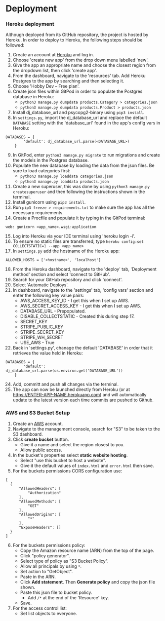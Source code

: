# Deployment

### Heroku deployment
Although deployed from its GitHub repository, the project is hosted by Heroku. In order to deploy to Heroku, the following steps should be followed:
1. Create an account at [Heroku](https://heroku.com/) and log in.
2. Choose 'create new app' from the drop down menu labelled 'new'.
3. Give the app an appropriate name and choose the closest region from the dropdown list, then click 'create app'.
4. From the dashboard, navigate to the 'resources' tab. Add Heroku Postgres to the app by searching and then selecting it. 
5. Choose 'Hobby Dev – Free plan'.
6. Create json files within GitPod in order to populate the Postgres database in Heroku:
    * `python3 manage.py dumpdata products.Category > categories.json`
    * `python3 manage.py dumpdata products.Product > products.json`
7. Install dj_database_url and psycopg2-binary using `pip3 install`.
8. In `settings.py`, import the dj_database_url and replace the default `DATABASE` setting with the 'database_url' found in the app's config vars in Heroku:
```
DATABASES = {
        'default': dj_database_url.parse(<DATABASE_URL>)
    }
```
9. In GitPod, enter `python3 manage.py migrate` to run migrations and create the models in the Postgres database.
10. Populate the new database by loading the data from the json files. Be sure to load categories first:
    * `python3 manage.py loaddata categories.json`
    * `python3 manage.py loaddata products.json`
11. Create a new superuser, this was done by using `python3 manage.py createsuperuser` and then following the instructions shown in the terminal.
12. Install gunicorn using `pip3 install`.
13. Run `pip3 freeze > requirements.txt` to make sure the app has all the necessary requirements.
14. Create a Procfile and populate it by typing in the GitPod terminal:
```
web: gunicorn <app_name>.wsgi:application
```
15. Log into Heroku via your IDE terminal using 'heroku login -i'.
16. To ensure no static files are transferred, type `heroku config:set COLLECTSTATIC=1 --app <app_name>`
17. In `settings.py` add the hostname of the Heroku app:
```
ALLOWED_HOSTS = ['<hostname>', 'localhost']
```
18. From the Heroku dashboard, navigate to the 'deploy' tab, 'Deployment method' section and select 'connect to GitHub'. 
20. Search for your GitHub repository and click 'connect'.
21. Select 'Automatic Deploys'.
22. In dashboard, navigate to the 'settings' tab, 'config vars' section and enter the following key value pairs:
    * AWS_ACCESS_KEY_ID - I get this when I set up AWS.
    * AWS_SECRET_ACCESS_KEY - I get this when I set up AWS.
    * DATABASE_URL - Prepopulated.
    * DISABLE_COLLECTSTATIC - Created this during step 17.
    * SECRET_KEY
    * STRIPE_PUBLIC_KEY
    * STRIPE_SECRET_KEY
    * STRIPE_WH_SECRET
    * USE_AWS - True
23. Back in 'settings.py', chanage the default 'DATABASE' in order that it retrieves the value held in Heroku:
```
DATABASES = {
        'default': dj_database_url.parse(os.environ.get('DATABASE_URL'))
    }
```
24. Add, committ and push all changes via the terminal.
25. The app can now be launched directly from Heroku (or at https://ENTER-APP-NAME.herokuapp.com) and will automatically update to the latest version each time commits are pushed to Github.

### AWS and S3 Bucket Setup
1. Create an [AWS](https://aws.amazon.com/) account.
2. Navigate to the management console, search for "S3" to be taken to the S3 dashboard.
3. Click **create bucket** button.
    * Give it a name and select the region closest to you.
    * Allow public access.
4. In the bucket's properties select **static website hosting**.
    * Select "use this bucket to host a website".
    * Give it the default values of `index.html` and `error.html` then save.
5. For the buckets permissions CORS configuration use:
```
[
  {
      "AllowedHeaders": [
          "Authorization"
      ],
      "AllowedMethods": [
          "GET"
      ],
      "AllowedOrigins": [
          "*"
      ],
      "ExposeHeaders": []
  }
]
```
6. For the buckets permissions policy:
    * Copy the Amazon resource name (ARN) from the top of the page.
    * Click "policy generator".
    * Select type of policy as "S3 Bucket Policy".
    * Allow all principals by using `*`.
    * Set action to "GetObject".
    * Paste in the ARN.
    * Click **Add statement**. Then **Generate policy** and copy the json file shown.
    * Paste this json file to bucket policy.
        * Add `/*` at the end of the 'Resource' key.
    * Save.
7. For the access control list:
    * Set list objects to everyone.